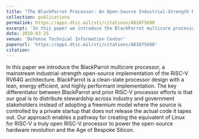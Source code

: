 ```yaml
---
title: "The BlackParrot Processor: An Open-Source Industrial-Strength RV64G Multicore Processor"
collection: publications
permalink: https://apps.dtic.mil/sti/citations/AD1075698
excerpt: 'In this paper we introduce the BlackParrot multicore processor, a mainstream industrial-strength open-source implementation of the RISC-V RV64G architecture. BlackParrot is a clean-slate processor design with a lean, energy efficient, and highly performant implementation. The key differentiator between BlackParrot and prior RISC-V processor efforts is that our goal is to distribute stewardship across industry and government stakeholders instead of adopting a freemium model where the source is controlled by a private startup that does not release the actual code it tapes out. Our approach enables a pathway for creating the equivalent of Linux for RISC-V a truly open RISC-V processor to power the open-source hardware revolution and the Age of Bespoke Silicon.'
date: 2019-03-25
venue: 'Defense Technical Information Center'
paperurl: 'https://apps.dtic.mil/sti/citations/AD1075698'
citation:
---
```

In this paper we introduce the BlackParrot multicore processor, a mainstream industrial-strength open-source implementation of the RISC-V RV64G architecture. BlackParrot is a clean-slate processor design with a lean, energy efficient, and highly performant implementation. The key differentiator between BlackParrot and prior RISC-V processor efforts is that our goal is to distribute stewardship across industry and government stakeholders instead of adopting a freemium model where the source is controlled by a private startup that does not release the actual code it tapes out. Our approach enables a pathway for creating the equivalent of Linux for RISC-V a truly open RISC-V processor to power the open-source hardware revolution and the Age of Bespoke Silicon.
